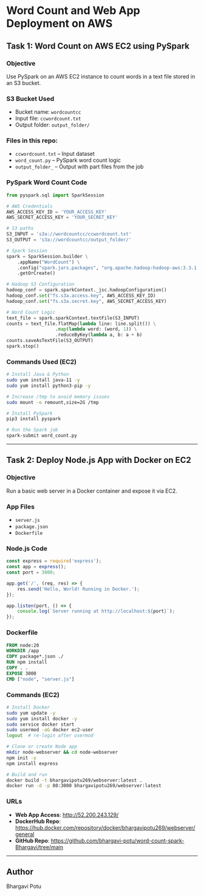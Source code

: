 
# Word Count and Web App Deployment on AWS

## Task 1: Word Count on AWS EC2 using PySpark

### Objective
Use PySpark on an AWS EC2 instance to count words in a text file stored in an S3 bucket.

### S3 Bucket Used
- Bucket name: `wordcountcc`
- Input file: `ccwordcount.txt`
- Output folder: `output_folder/`

### Files in this repo:
- `ccwordcount.txt` – Input dataset
- `word_count.py` – PySpark word count logic
- `output_folder_` – Output with part files from the job

### PySpark Word Count Code

```python
from pyspark.sql import SparkSession

# AWS Credentials
AWS_ACCESS_KEY_ID = 'YOUR_ACCESS_KEY' 
AWS_SECRET_ACCESS_KEY = 'YOUR_SECRET_KEY' 

# S3 paths
S3_INPUT = 's3a://wordcountcc/ccwordcount.txt'
S3_OUTPUT = 's3a://wordcountcc/output_folder/'

# Spark Session
spark = SparkSession.builder \
    .appName("WordCount") \
    .config("spark.jars.packages", "org.apache.hadoop:hadoop-aws:3.3.1,com.amazonaws:aws-java-sdk-bundle:1.11.901") \
    .getOrCreate()

# Hadoop S3 Configuration
hadoop_conf = spark.sparkContext._jsc.hadoopConfiguration()
hadoop_conf.set("fs.s3a.access.key", AWS_ACCESS_KEY_ID)
hadoop_conf.set("fs.s3a.secret.key", AWS_SECRET_ACCESS_KEY)

# Word Count Logic
text_file = spark.sparkContext.textFile(S3_INPUT)
counts = text_file.flatMap(lambda line: line.split()) \
                  .map(lambda word: (word, 1)) \
                  .reduceByKey(lambda a, b: a + b)
counts.saveAsTextFile(S3_OUTPUT)
spark.stop()
```

### Commands Used (EC2)

```bash
# Install Java & Python
sudo yum install java-11 -y
sudo yum install python3-pip -y

# Increase /tmp to avoid memory issues
sudo mount -o remount,size=2G /tmp

# Install PySpark
pip3 install pyspark

# Run the Spark job
spark-submit word_count.py
```

---

## Task 2: Deploy Node.js App with Docker on EC2

### Objective
Run a basic web server in a Docker container and expose it via EC2.

### App Files

- `server.js`
- `package.json`
- `Dockerfile`

### Node.js Code

```javascript
const express = require('express');
const app = express();
const port = 3000;

app.get('/', (req, res) => {
    res.send('Hello, World! Running in Docker.');
});

app.listen(port, () => {
    console.log(`Server running at http://localhost:${port}`);
});
```

### Dockerfile

```Dockerfile
FROM node:20
WORKDIR /app
COPY package*.json ./
RUN npm install
COPY . .
EXPOSE 3000
CMD ["node", "server.js"]
```

### Commands (EC2)

```bash
# Install Docker
sudo yum update -y
sudo yum install docker -y
sudo service docker start
sudo usermod -aG docker ec2-user
logout  # re-login after usermod

# Clone or create Node app
mkdir node-webserver && cd node-webserver
npm init -y
npm install express

# Build and run
docker build -t bhargavipotu269/webserver:latest .
docker run -d -p 80:3000 bhargavipotu269/webserver:latest
```

### URLs
- **Web App Access**: http://52.200.243.129/
- **DockerHub Repo**: https://hub.docker.com/repository/docker/bhargavipotu269/webserver/general
- **GitHub Repo**: https://github.com/bhargavi-potu/word-count-spark-Bhargavi/tree/main

---

## Author
Bhargavi Potu
